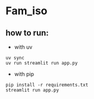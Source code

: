 # Fam_iso

## how to run:

* with uv

```shell
uv sync
uv run streamlit run app.py
```

* with pip

```shell
pip install -r requirements.txt
streamlit run app.py
```
